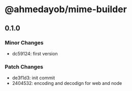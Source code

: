 # @ahmedayob/mime-builder

## 0.1.0

### Minor Changes

- dc59124: first version

### Patch Changes

- de3f1d3: init commit
- 2404532: encoding and decodign for web and node
